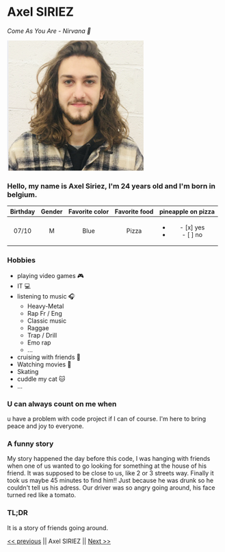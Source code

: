 # Axel SIRIEZ

*Come As You Are - Nirvana :guitar:*

![Just a picture of me](axel.png "Axel")

### Hello, my name is Axel Siriez, I'm 24 years old and I'm born in belgium.

| Birthday | Gender | Favorite color | Favorite food | pineapple on pizza |
|:--------:|:------:|:--------------:|:-------------:|:------------------:|
|07/10     |M       |Blue            |Pizza          |<ul><li>- [x] yes</li><li>- [ ] no</li></ul>|

### Hobbies
- playing video games :video_game:
- IT :computer:
- listening to music :headphones:
    - Heavy-Metal
    - Rap Fr / Eng
    - Classic music
    - Raggae
    - Trap / Drill
    - Emo rap
    - ...
- cruising with friends :car:
- Watching movies :movie_camera:
- Skating
- cuddle my cat :cat:
- ...

### U can always count on me when 
u have a problem with code project if I can of course.
I'm here to bring peace and joy to everyone.

### A funny story
My story happened the day before this code, I was hanging with friends when one of us wanted to go looking for something at the house of his friend. It was supposed to be close to us, like 2 or 3 streets way. Finally it took us maybe 45 minutes to find him!! Just because he was drunk so he couldn't tell us his adress. Our driver was so angry going around, his face turned red like a tomato.

### TL;DR
It is a story of friends going around.

[<< previous](https://github.com/Nymphadorart/Challenge-Markdown) || Axel SIRIEZ || [Next >>](https://github.com/BastienDP/Markdown) 